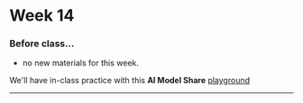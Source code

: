 # Week 14

### Before class...

* no new materials for this week.

We'll have in-class practice with this **AI Model Share** [playground](https://www.modelshare.org/detail/model:1572)

---
